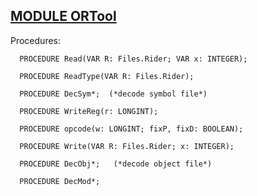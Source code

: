 
## [MODULE ORTool](https://github.com/io-core/Build/blob/main/ORTool.Mod)

Procedures:

```
  PROCEDURE Read(VAR R: Files.Rider; VAR x: INTEGER);
```
```
  PROCEDURE ReadType(VAR R: Files.Rider);
```
```
  PROCEDURE DecSym*;  (*decode symbol file*)
```
```
  PROCEDURE WriteReg(r: LONGINT);
```
```
  PROCEDURE opcode(w: LONGINT; fixP, fixD: BOOLEAN);
```
```
  PROCEDURE Write(VAR R: Files.Rider; x: INTEGER);
```
```
  PROCEDURE DecObj*;   (*decode object file*)
```
```
  PROCEDURE DecMod*;
```
